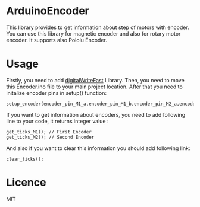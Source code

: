 # ArduinoEncoder

This library provides to get information about step of motors with encoder. You can use this library for magnetic encoder and also for rotary motor encoder. It supports also Pololu Encoder.

# Usage

Firstly, you need to add [digitalWriteFast](https://github.com/aybarburak/Arduino-Libs/tree/master/digitalWriteFast) Library.
Then, you need to move this Encoder.ino file to your main project location.
After that you need to initalize encoder pins in setup() function:
```
setup_encoder(encoder_pin_M1_a,encoder_pin_M1_b,encoder_pin_M2_a,encoder_pin_M2_b);
```

If you want to get information about encoders, you need to add following line to your code, it returns integer value :
```
get_ticks_M1(); // First Encoder
get_ticks_M2(); // Second Encoder
```

And also if you want to clear this information you should add following link:
```
clear_ticks();
```

# Licence

MIT
